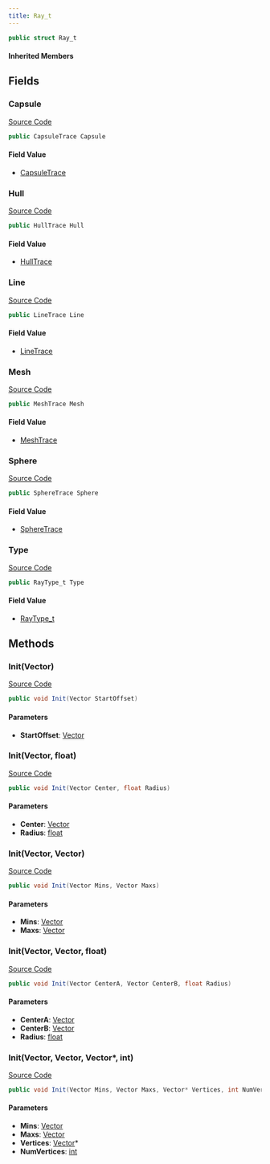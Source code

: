 ```yaml
---
title: Ray_t
---
```


```csharp
public struct Ray_t
```

#### Inherited Members

## Fields

### Capsule

[Source Code](https://github.com/swiftly-solution/swiftlys2/blob/main/managed/src/SwiftlyS2.Shared/Natives/Structs/Ray_t.cs#L50)

```csharp
public CapsuleTrace Capsule
```

#### Field Value

- [CapsuleTrace](/docs/api/shared/natives/capsuletrace)

### Hull

[Source Code](https://github.com/swiftly-solution/swiftlys2/blob/main/managed/src/SwiftlyS2.Shared/Natives/Structs/Ray_t.cs#L49)

```csharp
public HullTrace Hull
```

#### Field Value

- [HullTrace](/docs/api/shared/natives/hulltrace)

### Line

[Source Code](https://github.com/swiftly-solution/swiftlys2/blob/main/managed/src/SwiftlyS2.Shared/Natives/Structs/Ray_t.cs#L47)

```csharp
public LineTrace Line
```

#### Field Value

- [LineTrace](/docs/api/shared/natives/linetrace)

### Mesh

[Source Code](https://github.com/swiftly-solution/swiftlys2/blob/main/managed/src/SwiftlyS2.Shared/Natives/Structs/Ray_t.cs#L51)

```csharp
public MeshTrace Mesh
```

#### Field Value

- [MeshTrace](/docs/api/shared/natives/meshtrace)

### Sphere

[Source Code](https://github.com/swiftly-solution/swiftlys2/blob/main/managed/src/SwiftlyS2.Shared/Natives/Structs/Ray_t.cs#L48)

```csharp
public SphereTrace Sphere
```

#### Field Value

- [SphereTrace](/docs/api/shared/natives/spheretrace)

### Type

[Source Code](https://github.com/swiftly-solution/swiftlys2/blob/main/managed/src/SwiftlyS2.Shared/Natives/Structs/Ray_t.cs#L53)

```csharp
public RayType_t Type
```

#### Field Value

- [RayType_t](/docs/api/shared/natives/raytype_t)

## Methods

### Init(Vector)

[Source Code](https://github.com/swiftly-solution/swiftlys2/blob/main/managed/src/SwiftlyS2.Shared/Natives/Structs/Ray_t.cs#L55)

```csharp
public void Init(Vector StartOffset)
```

#### Parameters

- **StartOffset**: [Vector](/docs/api/shared/natives/vector)

### Init(Vector, float)

[Source Code](https://github.com/swiftly-solution/swiftlys2/blob/main/managed/src/SwiftlyS2.Shared/Natives/Structs/Ray_t.cs#L62)

```csharp
public void Init(Vector Center, float Radius)
```

#### Parameters

- **Center**: [Vector](/docs/api/shared/natives/vector)
- **Radius**: [float](https://learn.microsoft.com/dotnet/api/system.single)

### Init(Vector, Vector)

[Source Code](https://github.com/swiftly-solution/swiftlys2/blob/main/managed/src/SwiftlyS2.Shared/Natives/Structs/Ray_t.cs#L76)

```csharp
public void Init(Vector Mins, Vector Maxs)
```

#### Parameters

- **Mins**: [Vector](/docs/api/shared/natives/vector)
- **Maxs**: [Vector](/docs/api/shared/natives/vector)

### Init(Vector, Vector, float)

[Source Code](https://github.com/swiftly-solution/swiftlys2/blob/main/managed/src/SwiftlyS2.Shared/Natives/Structs/Ray_t.cs#L90)

```csharp
public void Init(Vector CenterA, Vector CenterB, float Radius)
```

#### Parameters

- **CenterA**: [Vector](/docs/api/shared/natives/vector)
- **CenterB**: [Vector](/docs/api/shared/natives/vector)
- **Radius**: [float](https://learn.microsoft.com/dotnet/api/system.single)

### Init(Vector, Vector, Vector*, int)

[Source Code](https://github.com/swiftly-solution/swiftlys2/blob/main/managed/src/SwiftlyS2.Shared/Natives/Structs/Ray_t.cs#L112)

```csharp
public void Init(Vector Mins, Vector Maxs, Vector* Vertices, int NumVertices)
```

#### Parameters

- **Mins**: [Vector](/docs/api/shared/natives/vector)
- **Maxs**: [Vector](/docs/api/shared/natives/vector)
- **Vertices**: [Vector](/docs/api/shared/natives/vector)*
- **NumVertices**: [int](https://learn.microsoft.com/dotnet/api/system.int32)

